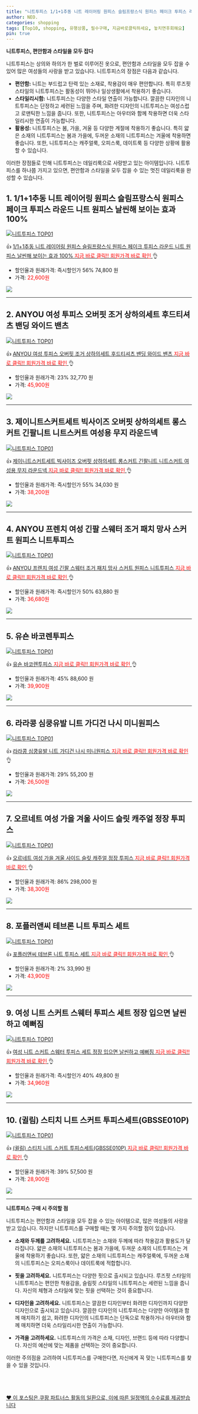 ```yaml
---
title: "니트투피스 1/1+1추동 니트 레이어링 원피스 슬림프랑스식 원피스 페이크 투피스 라운드 니트 원피스 날씬해 보이는 효과 100% 필수 필요 추천 제품 비교 최저 가격 비교 장점 구매 후기 구매평"
author: NEO.
categories: shopping
tags: [Top10, shopping, 유행상품, 필수구매, 지금바로클릭하세요, 놓치면후회해요]
pin: true
---
```

**니트투피스, 편안함과 스타일을 모두 잡다**

니트투피스는 상의와 하의가 한 벌로 이루어진 옷으로, 편안함과 스타일을 모두 잡을 수 있어 많은 여성들의 사랑을 받고 있습니다. 니트투피스의 장점은 다음과 같습니다.

* **편안함:** 니트는 부드럽고 탄력 있는 소재로, 착용감이 매우 편안합니다. 특히 루즈핏 스타일의 니트투피스는 활동성이 뛰어나 일상생활에서 착용하기 좋습니다.
* **스타일리시함:** 니트투피스는 다양한 스타일 연출이 가능합니다. 깔끔한 디자인의 니트투피스는 단정하고 세련된 느낌을 주며, 화려한 디자인의 니트투피스는 여성스럽고 로맨틱한 느낌을 줍니다. 또한, 니트투피스는 아우터와 함께 착용하면 더욱 스타일리시한 연출이 가능합니다.
* **활용성:** 니트투피스는 봄, 가을, 겨울 등 다양한 계절에 착용하기 좋습니다. 특히 얇은 소재의 니트투피스는 봄과 가을에, 두꺼운 소재의 니트투피스는 겨울에 착용하면 좋습니다. 또한, 니트투피스는 캐주얼룩, 오피스룩, 데이트룩 등 다양한 상황에 활용할 수 있습니다.

이러한 장점들로 인해 니트투피스는 데일리룩으로 사랑받고 있는 아이템입니다. 니트투피스를 하나쯤 가지고 있으면, 편안함과 스타일을 모두 잡을 수 있는 멋진 데일리룩을 완성할 수 있습니다.

   

## 1. 1/1+1추동 니트 레이어링 원피스 슬림프랑스식 원피스 페이크 투피스 라운드 니트 원피스 날씬해 보이는 효과 100%

[![니트투피스 TOP01](https://thumbnail6.coupangcdn.com/thumbnails/remote/490x490ex/image/vendor_inventory/3123/b26bf045f26c8b76665d81e7f98bcc0eb88f0f6513fc3ee9c199f4ff76a9.jpg)](https://link.coupang.com/re/AFFSDP?lptag=AF3617701&subid=GithubCoopas&pageKey=7704796343&traceid=V0-153&itemId=20638106691&vendorItemId=87711727511)


👍 [1/1+1추동 니트 레이어링 원피스 슬림프랑스식 원피스 페이크 투피스 라운드 니트 원피스 날씬해 보이는 효과 100% <font color=red> 지금 바로 클릭!! 회원가격 바로 확인 </font> ](https://link.coupang.com/re/AFFSDP?lptag=AF3617701&subid=GithubCoopas&pageKey=7704796343&traceid=V0-153&itemId=20638106691&vendorItemId=87711727511) 👌 


- 할인율과 원래가격: 즉시할인가 56%  74,800   원
- 가격: <span style='color:red'>22,600원</span>

[![](/discount_price.png)](https://link.coupang.com/re/AFFSDP?lptag=AF3617701&subid=GithubCoopas&pageKey=7704796343&traceid=V0-153&itemId=20638106691&vendorItemId=87711727511)

---


   

## 2. ANYOU 여성 투피스 오버핏 조거 상하의세트 후드티셔츠 밴딩 와이드 밴츠

[![니트투피스 TOP01](https://thumbnail7.coupangcdn.com/thumbnails/remote/490x490ex/image/vendor_inventory/b318/39477073b5e1751ce6e2a288df9eb0796b8d4055900c41bebfbe81bdc23d.jpg)](https://link.coupang.com/re/AFFSDP?lptag=AF3617701&subid=GithubCoopas&pageKey=7689488219&traceid=V0-153&itemId=20559535471&vendorItemId=87853121542)


👍 [ANYOU 여성 투피스 오버핏 조거 상하의세트 후드티셔츠 밴딩 와이드 밴츠 <font color=red> 지금 바로 클릭!! 회원가격 바로 확인 </font> ](https://link.coupang.com/re/AFFSDP?lptag=AF3617701&subid=GithubCoopas&pageKey=7689488219&traceid=V0-153&itemId=20559535471&vendorItemId=87853121542) 👌 


- 할인율과 원래가격: 23%  32,770   원
- 가격: <span style='color:red'>45,900원</span>

[![](/discount_price.png)](https://link.coupang.com/re/AFFSDP?lptag=AF3617701&subid=GithubCoopas&pageKey=7689488219&traceid=V0-153&itemId=20559535471&vendorItemId=87853121542)

---


   

## 3. 제이니트스커트세트 빅사이즈 오버핏 상하의세트 롱스커트 긴팔니트 니트스커트 여성용 무지 라운드넥

[![니트투피스 TOP01](https://thumbnail8.coupangcdn.com/thumbnails/remote/490x490ex/image/vendor_inventory/1a23/a9a9b9dd7723f1f7d2593f219ce3fb366b7a228782041d07edbaa22cd469.jpg)](https://link.coupang.com/re/AFFSDP?lptag=AF3617701&subid=GithubCoopas&pageKey=7658546277&traceid=V0-153&itemId=20396876182&vendorItemId=87479430629)


👍 [제이니트스커트세트 빅사이즈 오버핏 상하의세트 롱스커트 긴팔니트 니트스커트 여성용 무지 라운드넥 <font color=red> 지금 바로 클릭!! 회원가격 바로 확인 </font> ](https://link.coupang.com/re/AFFSDP?lptag=AF3617701&subid=GithubCoopas&pageKey=7658546277&traceid=V0-153&itemId=20396876182&vendorItemId=87479430629) 👌 


- 할인율과 원래가격: 즉시할인가 55%  34,030   원
- 가격: <span style='color:red'>38,200원</span>

[![](/discount_price.png)](https://link.coupang.com/re/AFFSDP?lptag=AF3617701&subid=GithubCoopas&pageKey=7658546277&traceid=V0-153&itemId=20396876182&vendorItemId=87479430629)

---


   

## 4. ANYOU 프렌치 여성 긴팔 스웨터 조거 패치 망사 스커트 원피스 니트투피스

[![니트투피스 TOP01](https://thumbnail8.coupangcdn.com/thumbnails/remote/490x490ex/image/vendor_inventory/06d9/69b097ebe6178095d0faabcafaa8bab1831e7464d825a33fa3fedec46abf.jpg)](https://link.coupang.com/re/AFFSDP?lptag=AF3617701&subid=GithubCoopas&pageKey=7578575924&traceid=V0-153&itemId=20001187920&vendorItemId=87439856748)


👍 [ANYOU 프렌치 여성 긴팔 스웨터 조거 패치 망사 스커트 원피스 니트투피스 <font color=red> 지금 바로 클릭!! 회원가격 바로 확인 </font> ](https://link.coupang.com/re/AFFSDP?lptag=AF3617701&subid=GithubCoopas&pageKey=7578575924&traceid=V0-153&itemId=20001187920&vendorItemId=87439856748) 👌 


- 할인율과 원래가격: 즉시할인가 50%  63,880   원
- 가격: <span style='color:red'>36,680원</span>

[![](/discount_price.png)](https://link.coupang.com/re/AFFSDP?lptag=AF3617701&subid=GithubCoopas&pageKey=7578575924&traceid=V0-153&itemId=20001187920&vendorItemId=87439856748)

---


   

## 5. 유숀 바코렌투피스

[![니트투피스 TOP01](https://thumbnail8.coupangcdn.com/thumbnails/remote/490x490ex/image/vendor_inventory/c40a/7f6c4b7bd68b2b6f10467d56396c3e13bc21c044ef94f74a22b22d512e98.jpg)](https://link.coupang.com/re/AFFSDP?lptag=AF3617701&subid=GithubCoopas&pageKey=7637578010&traceid=V0-153&itemId=20284594827&vendorItemId=87371026970)


👍 [유숀 바코렌투피스 <font color=red> 지금 바로 클릭!! 회원가격 바로 확인 </font> ](https://link.coupang.com/re/AFFSDP?lptag=AF3617701&subid=GithubCoopas&pageKey=7637578010&traceid=V0-153&itemId=20284594827&vendorItemId=87371026970) 👌 


- 할인율과 원래가격: 45%  88,600   원
- 가격: <span style='color:red'>39,900원</span>

[![](/discount_price.png)](https://link.coupang.com/re/AFFSDP?lptag=AF3617701&subid=GithubCoopas&pageKey=7637578010&traceid=V0-153&itemId=20284594827&vendorItemId=87371026970)

---


   

## 6. 라라콩 심쿵유발 니트 가디건 나시 미니원피스

[![니트투피스 TOP01](https://thumbnail6.coupangcdn.com/thumbnails/remote/490x490ex/image/vendor_inventory/f600/045291859b283b634bda06350a36e68140a1ba24b4a64d4063e8014f124d.jpg)](https://link.coupang.com/re/AFFSDP?lptag=AF3617701&subid=GithubCoopas&pageKey=7164235266&traceid=V0-153&itemId=18035850406&vendorItemId=85190304362)


👍 [라라콩 심쿵유발 니트 가디건 나시 미니원피스 <font color=red> 지금 바로 클릭!! 회원가격 바로 확인 </font> ](https://link.coupang.com/re/AFFSDP?lptag=AF3617701&subid=GithubCoopas&pageKey=7164235266&traceid=V0-153&itemId=18035850406&vendorItemId=85190304362) 👌 


- 할인율과 원래가격: 29%  55,200   원
- 가격: <span style='color:red'>26,500원</span>

[![](/discount_price.png)](https://link.coupang.com/re/AFFSDP?lptag=AF3617701&subid=GithubCoopas&pageKey=7164235266&traceid=V0-153&itemId=18035850406&vendorItemId=85190304362)

---


   

## 7. 오르네트 여성 가을 겨울 사이드 슬릿 캐주얼 정장 투피스

[![니트투피스 TOP01](https://thumbnail8.coupangcdn.com/thumbnails/remote/490x490ex/image/vendor_inventory/562c/f689b89aa945b7c5b1fd98083d3fbf9513ebeffc3e21fa41a54f300c15f0.png)](https://link.coupang.com/re/AFFSDP?lptag=AF3617701&subid=GithubCoopas&pageKey=5415342677&traceid=V0-153&itemId=8160634185&vendorItemId=79148896095)


👍 [오르네트 여성 가을 겨울 사이드 슬릿 캐주얼 정장 투피스 <font color=red> 지금 바로 클릭!! 회원가격 바로 확인 </font> ](https://link.coupang.com/re/AFFSDP?lptag=AF3617701&subid=GithubCoopas&pageKey=5415342677&traceid=V0-153&itemId=8160634185&vendorItemId=79148896095) 👌 


- 할인율과 원래가격: 86%  298,000   원
- 가격: <span style='color:red'>38,300원</span>

[![](/discount_price.png)](https://link.coupang.com/re/AFFSDP?lptag=AF3617701&subid=GithubCoopas&pageKey=5415342677&traceid=V0-153&itemId=8160634185&vendorItemId=79148896095)

---


   

## 8. 포플러앤씨 테브론 니트 투피스 세트

[![니트투피스 TOP01](https://thumbnail7.coupangcdn.com/thumbnails/remote/490x490ex/image/rs_quotation_api/lz6o2td7/78af9d576cd54181b23ce66221fda1e2.jpg)](https://link.coupang.com/re/AFFSDP?lptag=AF3617701&subid=GithubCoopas&pageKey=7655633665&traceid=V0-153&itemId=20381445462&vendorItemId=87464710874)


👍 [포플러앤씨 테브론 니트 투피스 세트 <font color=red> 지금 바로 클릭!! 회원가격 바로 확인 </font> ](https://link.coupang.com/re/AFFSDP?lptag=AF3617701&subid=GithubCoopas&pageKey=7655633665&traceid=V0-153&itemId=20381445462&vendorItemId=87464710874) 👌 


- 할인율과 원래가격: 2%  33,990   원
- 가격: <span style='color:red'>43,900원</span>

[![](/discount_price.png)](https://link.coupang.com/re/AFFSDP?lptag=AF3617701&subid=GithubCoopas&pageKey=7655633665&traceid=V0-153&itemId=20381445462&vendorItemId=87464710874)

---


   

## 9. 여성 니트 스커트 스웨터 투피스 세트 정장 입으면 날씬하고 예뻐짐

[![니트투피스 TOP01](https://thumbnail6.coupangcdn.com/thumbnails/remote/490x490ex/image/vendor_inventory/9dc3/34541fe4bce4502664d184284c69b510cbc46819beca8ad95ad6ad213fc0.jpg)](https://link.coupang.com/re/AFFSDP?lptag=AF3617701&subid=GithubCoopas&pageKey=7636695283&traceid=V0-153&itemId=20280203094&vendorItemId=87678617139)


👍 [여성 니트 스커트 스웨터 투피스 세트 정장 입으면 날씬하고 예뻐짐 <font color=red> 지금 바로 클릭!! 회원가격 바로 확인 </font> ](https://link.coupang.com/re/AFFSDP?lptag=AF3617701&subid=GithubCoopas&pageKey=7636695283&traceid=V0-153&itemId=20280203094&vendorItemId=87678617139) 👌 


- 할인율과 원래가격: 즉시할인가 40%  49,800   원
- 가격: <span style='color:red'>34,960원</span>

[![](/discount_price.png)](https://link.coupang.com/re/AFFSDP?lptag=AF3617701&subid=GithubCoopas&pageKey=7636695283&traceid=V0-153&itemId=20280203094&vendorItemId=87678617139)

---


   

## 10. (귈림) 스티치 니트 스커트 투피스세트(GBSSE010P)

[![니트투피스 TOP01](https://thumbnail8.coupangcdn.com/thumbnails/remote/490x490ex/image/vendor_inventory/8604/aa0edf6cab0179ff6e0dd732441cd6a3ca180d7cb2d1d0a3c4c1e65231a3.jpg)](https://link.coupang.com/re/AFFSDP?lptag=AF3617701&subid=GithubCoopas&pageKey=7340778757&traceid=V0-153&itemId=18866666346&vendorItemId=85290627353)


👍 [(귈림) 스티치 니트 스커트 투피스세트(GBSSE010P) <font color=red> 지금 바로 클릭!! 회원가격 바로 확인 </font> ](https://link.coupang.com/re/AFFSDP?lptag=AF3617701&subid=GithubCoopas&pageKey=7340778757&traceid=V0-153&itemId=18866666346&vendorItemId=85290627353) 👌 


- 할인율과 원래가격: 39%  57,500   원
- 가격: <span style='color:red'>28,900원</span>

[![](/discount_price.png)](https://link.coupang.com/re/AFFSDP?lptag=AF3617701&subid=GithubCoopas&pageKey=7340778757&traceid=V0-153&itemId=18866666346&vendorItemId=85290627353)

---
**니트투피스 구매 시 주의할 점**

니트투피스는 편안함과 스타일을 모두 잡을 수 있는 아이템으로, 많은 여성들의 사랑을 받고 있습니다. 하지만 니트투피스를 구매할 때는 몇 가지 주의할 점이 있습니다.

* **소재와 두께를 고려하세요.** 니트투피스는 소재와 두께에 따라 착용감과 활용도가 달라집니다. 얇은 소재의 니트투피스는 봄과 가을에, 두꺼운 소재의 니트투피스는 겨울에 착용하기 좋습니다. 또한, 얇은 소재의 니트투피스는 캐주얼룩에, 두꺼운 소재의 니트투피스는 오피스룩이나 데이트룩에 적합합니다.

* **핏을 고려하세요.** 니트투피스는 다양한 핏으로 출시되고 있습니다. 루즈핏 스타일의 니트투피스는 편안한 착용감을, 슬림핏 스타일의 니트투피스는 세련된 느낌을 줍니다. 자신의 체형과 스타일에 맞는 핏을 선택하는 것이 중요합니다.

* **디자인을 고려하세요.** 니트투피스는 깔끔한 디자인부터 화려한 디자인까지 다양한 디자인으로 출시되고 있습니다. 깔끔한 디자인의 니트투피스는 다양한 아이템과 함께 매치하기 쉽고, 화려한 디자인의 니트투피스는 단독으로 착용하거나 아우터와 함께 매치하면 더욱 스타일리시한 연출이 가능합니다.

* **가격을 고려하세요.** 니트투피스의 가격은 소재, 디자인, 브랜드 등에 따라 다양합니다. 자신의 예산에 맞는 제품을 선택하는 것이 중요합니다.

이러한 주의점을 고려하여 니트투피스를 구매한다면, 자신에게 꼭 맞는 니트투피스를 찾을 수 있을 것입니다.<br><br><br><br><br> [ ❤  이 포스팅은 쿠팡 파트너스 활동의 일환으로, 이에 따른 일정액의 수수료를 제공받습니다](https://link.coupang.com/a/bcEFyh)